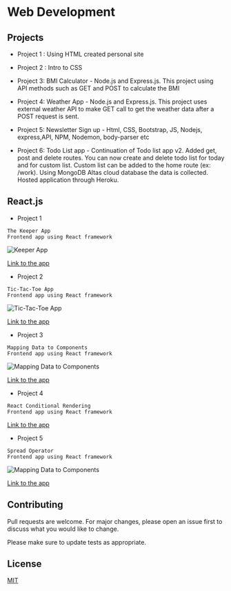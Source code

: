 # Web Development 


## Projects

* Project 1 : Using HTML created personal site 

* Project 2 : Intro to CSS

* Project 3: BMI Calculator - Node.js and Express.js. This project using API methods such as GET and POST to calculate the BMI

* Project 4: Weather App - Node.js and Express.js. This project uses external weather API to make GET call to get the weather data after a POST request is sent.

* Project 5: Newsletter Sign up - Html, CSS, Bootstrap, JS, Nodejs, express,API, NPM, Nodemon, body-parser etc 

* Project 6: Todo List app - Continuation of Todo list app v2. Added get, post and delete routes. You can now create and delete todo list for today and for custom list. Custom list can be added to the home route (ex: /work). Using MongoDB Altas cloud database the data is collected. Hosted application through Heroku.

## React.js
* Project 1
```
The Keeper App 
Frontend app using React framework

```
![Keeper App](https://d112y698adiu2z.cloudfront.net/photos/production/software_photos/001/588/439/datas/original.png "Keeper App")

[Link to the app](https://4di7o2.csb.app/)


* Project 2
```
Tic-Tac-Toe App 
Frontend app using React framework

```
![Tic-Tac-Toe App](https://www.vtupulse.com/wp-content/uploads/2022/01/image-21.png "Tic-Tac-Toe App")

[Link to the app](https://6rl7wz.csb.app/)

* Project 3
```
Mapping Data to Components 
Frontend app using React framework

```
![Mapping Data to Components ](https://codesandbox.io/api/v1/sandboxes/6fkfr/screenshot.png "Mapping Data to Components ")

[Link to the app](hhttps://w2xymr.csb.app/)

* Project 4
```
React Conditional Rendering
Frontend app using React framework

```

[Link to the app](https://h6336u.csb.app/)



* Project 5
```
Spread Operator
Frontend app using React framework

```
![Mapping Data to Components ](https://screenshots.codesandbox.io/qjpji/14.png "Spread Operator")

[Link to the app](https://mm9dhy.csb.app/)

## Contributing

Pull requests are welcome. For major changes, please open an issue first
to discuss what you would like to change.

Please make sure to update tests as appropriate.

## License

[MIT](https://choosealicense.com/licenses/mit/)
